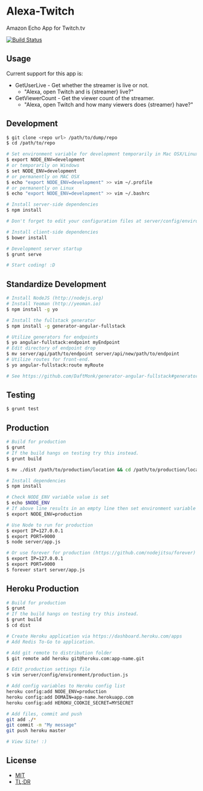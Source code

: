 Alexa-Twitch
==========


Amazon Echo App for Twitch.tv

[![Build Status](https://travis-ci.org/brutalhonesty/alexa-twitch.svg)](https://travis-ci.org/brutalhonesty/alexa-twitch)

Usage
--------

Current support for this app is:


* GetUserLive - Get whether the streamer is live or not.
    * "Alexa, open Twitch and is {streamer} live?"
* GetViewerCount - Get the viewer count of the streamer.
    * "Alexa, open Twitch and how many viewers does {streamer} have?"


Development
------------------

```bash
$ git clone <repo url> /path/to/dump/repo
$ cd /path/to/repo

# Set environment variable for development temporarily in Mac OSX/Linux
$ export NODE_ENV=development
# or temporarily on Windows
$ set NODE_ENV=development
# or permanently on MAC OSX
$ echo "export NODE_ENV=development" >> vim ~/.profile
# or permanently on Linux
$ echo "export NODE_ENV=development" >> vim ~/.bashrc

# Install server-side dependencies
$ npm install

# Don't forget to edit your configuration files at server/config/environment/development.js

# Install client-side dependencies
$ bower install

# Development server startup
$ grunt serve

# Start coding! :D
```
Standardize Development
----------------------------------

```bash
# Install NodeJS (http://nodejs.org)
# Install Yeoman (http://yeoman.io)
$ npm install -g yo

# Install the fullstack generator
$ npm install -g generator-angular-fullstack

# Utilize generators for endpoints
$ yo angular-fullstack:endpoint myEndpoint
# Edit directory of endpoint drop
$ mv server/api/path/to/endpoint server/api/new/path/to/endpoint
# Utilize routes for front-end.
$ yo angular-fullstack:route myRoute

# See https://github.com/DaftMonk/generator-angular-fullstack#generators for full list.
```

Testing
--------

```bash
$ grunt test
```

Production
---------------
```bash
# Build for production
$ grunt
# If the build hangs on testing try this instead.
$ grunt build

$ mv ./dist /path/to/production/location && cd /path/to/production/location

# Install dependencies
$ npm install

# Check NODE_ENV variable value is set
$ echo $NODE_ENV
# If above line results in an empty line then set environment variable for production
$ export NODE_ENV=production

# Use Node to run for production
$ export IP=127.0.0.1
$ export PORT=9000
$ node server/app.js

# Or use forever for production (https://github.com/nodejitsu/forever)
$ export IP=127.0.0.1
$ export PORT=9000
$ forever start server/app.js
```
Heroku Production
--------------------------
```bash
# Build for production
$ grunt
# If the build hangs on testing try this instead.
$ grunt build
$ cd dist

# Create Heroku application via https://dashboard.heroku.com/apps
# Add Redis To-Go to application.

# Add git remote to distribution folder
$ git remote add heroku git@heroku.com:app-name.git

# Edit production settings file
$ vim server/config/environment/production.js

# Add config variables to Heroku config list
heroku config:add NODE_ENV=production
heroku config:add DOMAIN=app-name.herokuapp.com
heroku config:add HEROKU_COOKIE_SECRET=MYSECRET

# Add files, commit and push
git add ./*
git commit -m "My message"
git push heroku master

# View Site! :)
```

License
-----------

* [MIT](http://brutalhonesty.mit-license.org/)
* [TL;DR](https://tldrlegal.com/license/mit-license)